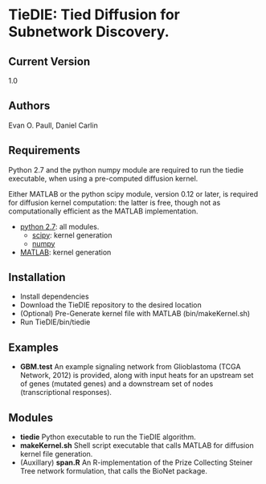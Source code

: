 TieDIE: Tied Diffusion for Subnetwork Discovery. 
========

Current Version 
--------

1.0
	
Authors
--------

Evan O. Paull, Daniel Carlin


Requirements
--------

Python 2.7 and the python numpy module are required to run the tiedie 
executable, when using a pre-computed diffusion kernel. 

Either MATLAB or the python scipy module, version 0.12 or later, is 
required for diffusion kernel computation: the latter is free, though
not as computationally efficient as the MATLAB implementation.

* [python 2.7](http://www.python.org/): all modules.
   * [scipy](http://www.scipy.org/): kernel generation
   * [numpy](http://numpy.scipy.org/)
* [MATLAB](http://www.mathworks.com/products/matlab/): kernel generation

Installation
-------

- Install dependencies
- Download the TieDIE repository to the desired location
- (Optional) Pre-Generate kernel file with MATLAB (bin/makeKernel.sh)
- Run TieDIE/bin/tiedie

Examples
-------
- **GBM.test** An example signaling network from Glioblastoma (TCGA Network, 2012) is provided, along with input heats 
for an upstream set of genes (mutated genes) and a downstream set of nodes (transcriptional responses). 
 
Modules
-------

- **tiedie** Python executable to run the TieDIE algorithm. 
- **makeKernel.sh** Shell script executable that calls MATLAB for diffusion kernel file generation.
- (Auxillary) **span.R** An R-implementation of the Prize Collecting Steiner Tree network formulation, that calls 
the BioNet package. 


